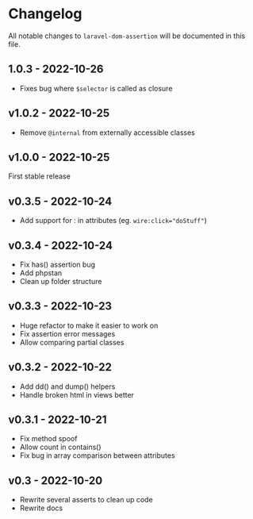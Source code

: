 # Changelog

All notable changes to `laravel-dom-assertion` will be documented in this file.

## 1.0.3 - 2022-10-26

- Fixes bug where `$selector` is called as closure

## v1.0.2 - 2022-10-25

- Remove `@internal` from externally accessible classes

## v1.0.0 - 2022-10-25

First stable release

## v0.3.5 - 2022-10-24

- Add support for : in attributes (eg. `wire:click="doStuff"`)

## v0.3.4 - 2022-10-24

- Fix has() assertion bug
- Add phpstan
- Clean up folder structure

## v0.3.3 - 2022-10-23

- Huge refactor to make it easier to work on
- Fix assertion error messages
- Allow comparing partial classes

## v0.3.2 - 2022-10-22

- Add dd() and dump() helpers
- Handle broken html in views better

## v0.3.1 - 2022-10-21

- Fix method spoof
- Allow count in contains()
- Fix bug in array comparison between attributes

## v0.3 - 2022-10-20

- Rewrite several asserts to clean up code
- Rewrite docs

